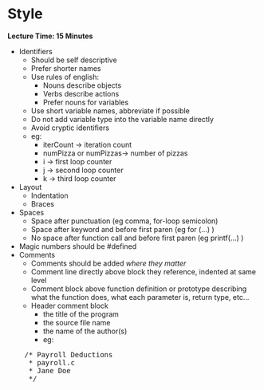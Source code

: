 # Style

**Lecture Time: 15 Minutes**

* Identifiers
    * Should be self descriptive
    * Prefer shorter names
    * Use rules of english:
        * Nouns describe objects
        * Verbs describe actions
        * Prefer nouns for variables
    * Use short variable names, abbreviate if possible
    * Do not add variable type into the variable name directly
    * Avoid cryptic identifiers
    * eg:
        * iterCount -> iteration count
        * numPizza or numPizzas-> number of pizzas
        * i -> first loop counter
        * j -> second loop counter
        * k -> third loop counter
* Layout
    * Indentation
    * Braces
* Spaces
    * Space after punctuation (eg comma, for-loop semicolon)
    * Space after keyword and before first paren (eg for (...) )
    * No space after function call and before first paren (eg printf(...) )
* Magic numbers should be #defined
* Comments
    * Comments should be added *where they matter*
    * Comment line directly above block they reference, indented at same level
    * Comment block above function definition or prototype describing what the function does, what each parameter is, return type, etc...
    * Header comment block
        * the title of the program
        * the source file name
        * the name of the author(s)
        * eg:
<pre>
    /* Payroll Deductions
     * payroll.c
     * Jane Doe
     */
</pre>
